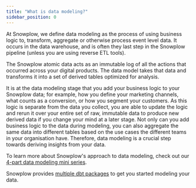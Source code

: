 ```yaml
---
title: "What is data modeling?"
sidebar_position: 0
---
```


At Snowplow, we define data modeling as the process of using business logic to, transform, aggregate or otherwise process event level data. It occurs in the data warehouse, and is often they last step in the Snowplow pipeline (unless you are using reverse ETL tools).

The Snowplow atomic data acts as an immutable log of all the actions that occurred across your digital products. The data model takes that data and transforms it into a set of derived tables optimized for analysis.

It is at the data modeling stage that you add your business logic to your Snowplow data; for example, how you define your marketing channels, what counts as a conversion, or how you segment your customers. As this logic is separate from the data you collect, you are able to update the logic and rerun it over your entire set of raw, immutable data to produce new derived data if you change your mind at a later stage. Not only can you add business logic to the data during modeling, you can also aggregate the same data into different tables based on the use cases the different teams in your organisation have. Therefore, data modeling is a crucial step towards deriving insights from your data.

To learn more about Snowplow's approach to data modeling, check out our [4-part data modeling mini series](https://snowplowanalytics.com/events/data-modeling-mini-series/).

Snowplow provides [multiple dbt packages](/docs/modeling-your-data/modeling-your-data-with-dbt/index.md) to get you started modeling your data.
